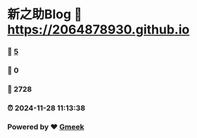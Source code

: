 # 新之助Blog :link: https://2064878930.github.io 
### :page_facing_up: [5](https://2064878930.github.io/tag.html) 
### :speech_balloon: 0 
### :hibiscus: 2728 
### :alarm_clock: 2024-11-28 11:13:38 
### Powered by :heart: [Gmeek](https://github.com/Meekdai/Gmeek)
